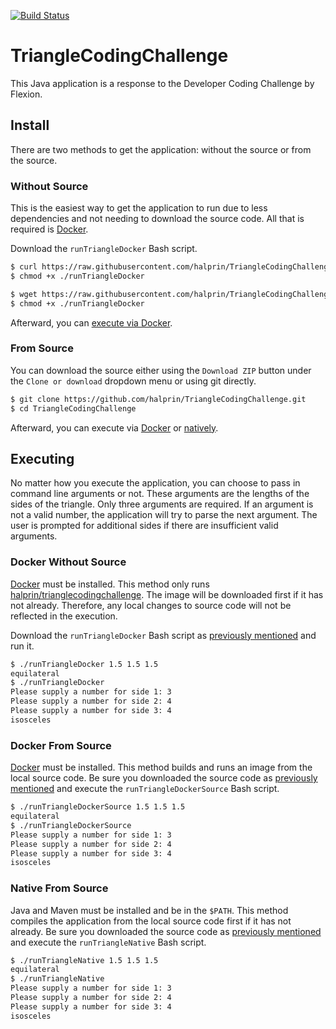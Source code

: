 [![Build Status](https://travis-ci.org/halprin/TriangleCodingChallenge.svg?branch=master)](https://travis-ci.org/halprin/TriangleCodingChallenge)

# TriangleCodingChallenge
This Java application is a response to the Developer Coding Challenge by Flexion.

## Install
There are two methods to get the application: without the source or from the source.

### Without Source
This is the easiest way to get the application to run due to less dependencies and not needing to download the source
code.  All that is required is [Docker](https://www.docker.com/).

Download the `runTriangleDocker` Bash script.
```bash
$ curl https://raw.githubusercontent.com/halprin/TriangleCodingChallenge/master/runTriangleDocker > runTriangleDocker
$ chmod +x ./runTriangleDocker
```

```bash
$ wget https://raw.githubusercontent.com/halprin/TriangleCodingChallenge/master/runTriangleDocker
$ chmod +x ./runTriangleDocker
```

Afterward, you can [execute via Docker](#docker-without-source).

### From Source
You can download the source either using the `Download ZIP` button under the `Clone or download` dropdown menu or using
git directly.

```bash
$ git clone https://github.com/halprin/TriangleCodingChallenge.git
$ cd TriangleCodingChallenge
```

Afterward, you can execute via [Docker](#docker-from-source) or [natively](#native-from-source).

## Executing
No matter how you execute the application, you can choose to pass in command line arguments or not.  These arguments are
the lengths of the sides of the triangle.  Only three arguments are required.  If an argument is not a valid number, the
application will try to parse the next argument.  The user is prompted for additional sides if there are insufficient
valid arguments.

### Docker Without Source
[Docker](https://www.docker.com/) must be installed.  This method only runs
[halprin/trianglecodingchallenge](https://hub.docker.com/r/halprin/trianglecodingchallenge/).  The image will be
downloaded first if it has not already.  Therefore, any local changes to source code will not be reflected in the
execution.

Download the `runTriangleDocker` Bash script as [previously mentioned](#without-source) and run it. 

```bash
$ ./runTriangleDocker 1.5 1.5 1.5
equilateral
$ ./runTriangleDocker
Please supply a number for side 1: 3
Please supply a number for side 2: 4
Please supply a number for side 3: 4
isosceles
```

### Docker From Source
[Docker](https://www.docker.com/) must be installed.  This method builds and runs an image from the local source code.
Be sure you downloaded the source code as [previously mentioned](#from-source) and execute the
`runTriangleDockerSource` Bash script.

```bash
$ ./runTriangleDockerSource 1.5 1.5 1.5
equilateral
$ ./runTriangleDockerSource
Please supply a number for side 1: 3
Please supply a number for side 2: 4
Please supply a number for side 3: 4
isosceles
```

### Native From Source
Java and Maven must be installed and be in the `$PATH`.  This method compiles the application from the local source code
first if it has not already.  Be sure you downloaded the source code as [previously mentioned](#from-source) and execute the
`runTriangleNative` Bash script.

```bash
$ ./runTriangleNative 1.5 1.5 1.5
equilateral
$ ./runTriangleNative
Please supply a number for side 1: 3
Please supply a number for side 2: 4
Please supply a number for side 3: 4
isosceles
```
